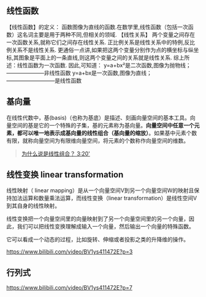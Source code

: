  
## 线性函数
【线性函数】的定义：
函数图像为直线的函数.在数学里,线性函数（包括一次函数）这名词主要是用于两种不同,但相关的领域.
【线性关系】
两个变量之间存在一次函数关系,就称它们之间存在线性关系.
正比例关系是线性关系中的特例,反比例关系不是线性关系.
更通俗一点讲,如果把这两个变量分别作为点的横坐标与纵坐标,其图象是平面上的一条直线,则这两个变量之间的关系就是线性关系.
综上所述：线性函数为一次函数.
因此,可知道：
y=a+bx²是二次函数,图像为抛物线； ———————非线性函数
y=a+bx是一次函数,图像为直线；—————————是线性函数

## 基向量

在线性代数中，基(basis)（也称为基底）是描述、刻画向量空间的基本工具。向量空间的基是它的一个特殊的子集，基的元素称为基向量。**向量空间中任意一个元素，都可以唯一地表示成基向量的线性组合（基向量的缩放）**。如果基中元素个数有限，就称向量空间为有限维向量空间，将元素的个数称作向量空间的维数。

> [为什么说是线性组合？ 3:20'](https://www.bilibili.com/video/BV1ys411472E?p=3)

## 线性变换 linear transformation
线性映射（ linear mapping）是从一个向量空间V到另一个向量空间W的映射且保持加法运算和数量乘法运算，而线性变换（linear transformation）是线性空间V到其自身的线性映射。

线性变换把一个向量空间里的向量映射到了另一个向量空间里的另一个向量，因此，我们可以把线性变换理解成输入一个向量，然后输出一个向量的特殊函数。

它可以看成一个动态的过程，比如旋转、伸缩或者投影之类的升降维的操作。

https://www.bilibili.com/video/BV1ys411472E?p=3

## 行列式
https://www.bilibili.com/video/BV1ys411472E?p=7
